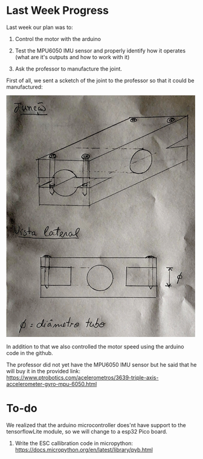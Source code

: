 # Last Week Progress

Last week our plan was to:

1. Control the motor with the arduino

2. Test the MPU6050 IMU sensor and properly identify how it operates (what are it's outputs and how to work with it)

3. Ask the professor to manufacture the joint.

First of all, we sent a scketch of the joint to the professor so that it could be manufactured:

<img style="text-align:center;" src="Scketch.png" alt="Scketch" width="500"/>

In addition to that we also controlled the motor speed using the arduino code in the github. 

The professor did not yet have the MPU6050 IMU sensor but he said that he will buy it in the provided link: 
https://www.ptrobotics.com/acelerometros/3639-triple-axis-accelerometer-gyro-mpu-6050.html

# To-do

We realized that the arduino microcontroller does'nt have support to the tensorflowLite module, so we will change to a esp32 Pico board.

1. Write the ESC callibration code in micropython:
https://docs.micropython.org/en/latest/library/pyb.html

